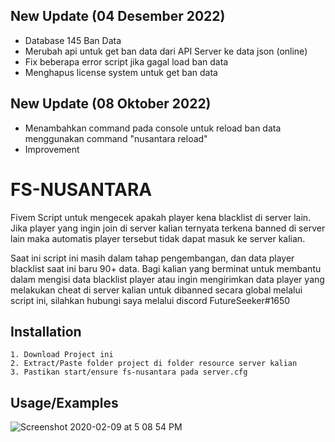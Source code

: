 ## New Update (04 Desember 2022)
- Database 145 Ban Data
- Merubah api untuk get ban data dari API Server ke data json (online)
- Fix beberapa error script jika gagal load ban data
- Menghapus license system untuk get ban data

## New Update (08 Oktober 2022)
- Menambahkan command pada console untuk reload ban data menggunakan command "nusantara reload"
- Improvement

# FS-NUSANTARA

Fivem Script untuk mengecek apakah player kena blacklist di server lain. Jika player yang ingin join di server kalian ternyata terkena banned di server lain maka automatis player tersebut tidak dapat masuk ke server kalian.

Saat ini script ini masih dalam tahap pengembangan, dan data player blacklist saat ini baru 90+ data. Bagi kalian yang berminat untuk membantu dalam mengisi data blacklist player atau ingin mengirimkan data player yang melakukan cheat di server kalian untuk dibanned secara global melalui script ini, silahkan hubungi saya melalui discord FutureSeeker#1650


## Installation

    1. Download Project ini
    2. Extract/Paste folder project di folder resource server kalian
    3. Pastikan start/ensure fs-nusantara pada server.cfg

    
## Usage/Examples
![Screenshot 2020-02-09 at 5 08 54 PM](https://i.imgur.com/1PvS3b3.png)


 
